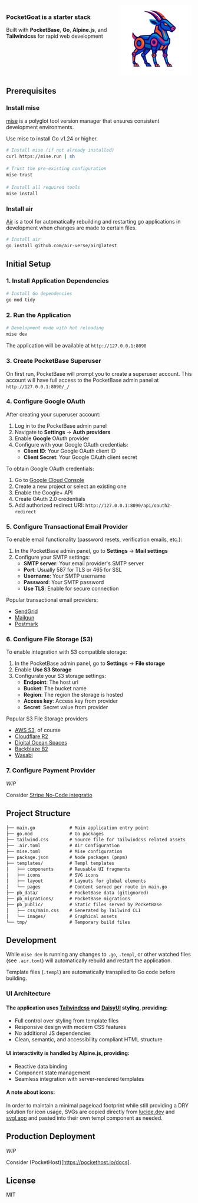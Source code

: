 <img align="right" src="https://github.com/jsnchn/pocketgoat/blob/main/pb_public/images/logo/192x192.png?raw=true" alt="Billy-Bot" width="192">

### PocketGoat is a starter stack
Built with **PocketBase**, **Go**, **Alpine.js**, and **Tailwindcss** for rapid web development

<br clear="right" />

## Prerequisites

### Install mise

[mise](https://mise.jdx.dev/) is a polyglot tool version manager that ensures consistent development environments.

Use mise to install Go v1.24 or higher. 

```bash
# Install mise (if not already installed)
curl https://mise.run | sh

# Trust the pre-existing configuration
mise trust

# Install all required tools
mise install
```

### Install air

[Air](https://github.com/air-verse/air) is a tool for automatically rebuilding and restarting go applications in development when changes are made to certain files.

```bash
# Install air
go install github.com/air-verse/air@latest
```

## Initial Setup

### 1. Install Application Dependencies

```bash
# Install Go dependencies
go mod tidy
```

### 2. Run the Application

```bash
# Development mode with hot reloading
mise dev
```

The application will be available at `http://127.0.0.1:8090`

### 3. Create PocketBase Superuser

On first run, PocketBase will prompt you to create a superuser account. This account will have full access to the PocketBase admin panel at `http://127.0.0.1:8090/_/`

### 4. Configure Google OAuth

After creating your superuser account:

1. Log in to the PocketBase admin panel
2. Navigate to **Settings** → **Auth providers**
3. Enable **Google** OAuth provider
4. Configure with your Google OAuth credentials:
   - **Client ID**: Your Google OAuth client ID
   - **Client Secret**: Your Google OAuth client secret

To obtain Google OAuth credentials:
1. Go to [Google Cloud Console](https://console.cloud.google.com/)
2. Create a new project or select an existing one
3. Enable the Google+ API
4. Create OAuth 2.0 credentials
5. Add authorized redirect URI: `http://127.0.0.1:8090/api/oauth2-redirect`

### 5. Configure Transactional Email Provider

To enable email functionality (password resets, verification emails, etc.):

1. In the PocketBase admin panel, go to **Settings** → **Mail settings**
2. Configure your SMTP settings:
   - **SMTP server**: Your email provider's SMTP server
   - **Port**: Usually 587 for TLS or 465 for SSL
   - **Username**: Your SMTP username
   - **Password**: Your SMTP password
   - **Use TLS**: Enable for secure connection

Popular transactional email providers:
- [SendGrid](https://sendgrid.com/)
- [Mailgun](https://www.mailgun.com/)
- [Postmark](https://postmarkapp.com/)

### 6. Configure File Storage (S3)

To enable integration with S3 compatible storage:

1. In the PocketBase admin panel, go to **Settings** → **File storage**
2. Enable **Use S3 Storage**
3. Configurate your S3 storage settings:
   - **Endpoint**: The host url
   - **Bucket**: The bucket name
   - **Region**: The region the storage is hosted
   - **Access key**: Access key from provider
   - **Secret**: Secret value from provider

Popular S3 File Storage providers
- [AWS S3](https://aws.amazon.com/s3/), of course
- [Cloudflare R2](https://www.cloudflare.com/developer-platform/solutions/s3-compatible-object-storage/)
- [Digital Ocean Spaces](https://www.digitalocean.com/products/spaces)
- [Backblaze B2](https://www.backblaze.com/cloud-storage)
- [Wasabi](https://wasabi.com)
   
### 7. Configure Payment Provider

_WIP_

Consider [Stripe No-Code integratio](https://docs.stripe.com/no-code/get-started)

## Project Structure

```
├── main.go             # Main application entry point
├── go.mod              # Go packages
├── tailwind.css        # Source file for Tailwindcss related assets
├── .air.toml           # Air Configuration
├── mise.toml           # Mise configuration
├── package.json        # Node packages (pnpm)
├── templates/          # Templ templates
│   ├── components      # Reusable UI fragments
│   ├── icons           # SVG icons
│   ├── layout          # Layouts for global elements
│   └── pages           # Content served per route in main.go
├── pb_data/            # PocketBase data (gitignored)
├── pb_migrations/      # PocketBase migrations
├── pb_public/          # Static files served by PocketBase
│   ├── css/main.css    # Generated by Tailwind CLI
│   └── images/         # Graphical assets
└── tmp/                # Temporary build files
```

## Development

While `mise dev` is running any changes to `.go`, `.templ`, or other watched files (see `.air.toml`) will automatically rebuild and restart the application.

Template files (`.templ`) are automatically transpiled to Go code before building.

### UI Architecture

#### The application uses [Tailwindcss](https://tailwindcss.com) and [DaisyUI](https://daisyui.com/docs/intro/) styling, providing:
- Full control over styling from template files
- Responsive design with modern CSS features
- No additional JS dependencies
- Clean, semantic, and accessibility compliant HTML structure

#### UI interactivity is handled by Alpine.js, providing:
- Reactive data binding
- Component state management
- Seamless integration with server-rendered templates

#### A note about icons:

In order to maintain a minimal pageload footprint while still providing a DRY solution for icon usage, SVGs are copied directly from [lucide.dev](https://lucide.dev) and [svgl.app](https://svgl.app) and pasted into their own templ component as needed.

## Production Deployment

_WIP_

Consider (PocketHost)[https://pockethost.io/docs].

## License

MIT
